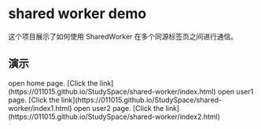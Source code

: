 <h1>shared worker demo</h1>
这个项目展示了如何使用 SharedWorker 在多个同源标签页之间进行通信。
<h2>演示</h2>
open home page. [Click the link](https://011015.github.io/StudySpace/shared-worker/index.html)
open user1 page. [Click the link](https://011015.github.io/StudySpace/shared-worker/index1.html)
open user2 page. [Click the link](https://011015.github.io/StudySpace/shared-worker/index2.html)
